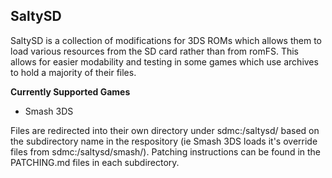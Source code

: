 ## SaltySD

SaltySD is a collection of modifications for 3DS ROMs which allows them to load various resources from the SD card rather than from romFS. This allows for easier modability and testing in some games which use archives to hold a majority of their files.

**Currently Supported Games**

 * Smash 3DS

Files are redirected into their own directory under sdmc:/saltysd/ based on the subdirectory name in the respository (ie Smash 3DS loads it's override files from sdmc:/saltysd/smash/). Patching instructions can be found in the PATCHING.md files in each subdirectory.

